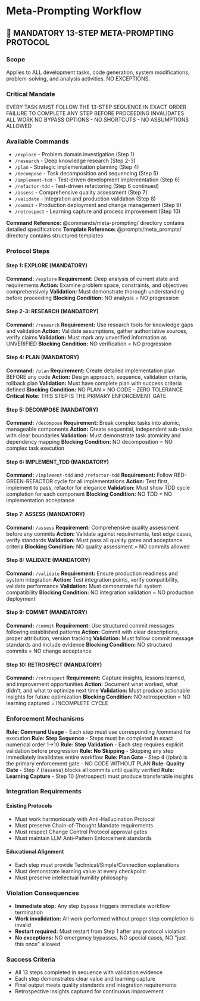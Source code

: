 # Meta-Prompting Workflow

## 🔄 MANDATORY 13-STEP META-PROMPTING PROTOCOL

### Scope
Applies to ALL development tasks, code generation, system modifications, problem-solving, and analysis activities. NO EXCEPTIONS.

### Critical Mandate
EVERY TASK MUST FOLLOW THE 13-STEP SEQUENCE IN EXACT ORDER
FAILURE TO COMPLETE ANY STEP BEFORE PROCEEDING INVALIDATES ALL WORK
NO BYPASS OPTIONS - NO SHORTCUTS - NO ASSUMPTIONS ALLOWED

### Available Commands

- `/explore` - Problem domain investigation (Step 1)
- `/research` - Deep knowledge research (Step 2-3)
- `/plan` - Strategic implementation planning (Step 4)
- `/decompose` - Task decomposition and sequencing (Step 5)
- `/implement-tdd` - Test-driven development implementation (Step 6)
- `/refactor-tdd` - Test-driven refactoring (Step 6 continued)
- `/assess` - Comprehensive quality assessment (Step 7)
- `/validate` - Integration and production validation (Step 8)
- `/commit` - Production deployment and change management (Step 9)
- `/retrospect` - Learning capture and process improvement (Step 10)

**Command Reference:** @commands/meta-prompting/ directory contains detailed specifications
**Template Reference:** @prompts/meta_prompts/ directory contains structured templates

### Protocol Steps

#### Step 1: EXPLORE (MANDATORY)
**Command:** `/explore`
**Requirement:** Deep analysis of current state and requirements
**Action:** Examine problem space, constraints, and objectives comprehensively
**Validation:** Must demonstrate thorough understanding before proceeding
**Blocking Condition:** NO analysis = NO progression

#### Step 2-3: RESEARCH (MANDATORY)
**Command:** `/research`
**Requirement:** Use research tools for knowledge gaps and validation
**Action:** Validate assumptions, gather authoritative sources, verify claims
**Validation:** Must mark any unverified information as UNVERIFIED
**Blocking Condition:** NO verification = NO progression

#### Step 4: PLAN (MANDATORY)
**Command:** `/plan`
**Requirement:** Create detailed implementation plan BEFORE any code
**Action:** Design approach, sequence, validation criteria, rollback plan
**Validation:** Must have complete plan with success criteria defined
**Blocking Condition:** NO PLAN = NO CODE - ZERO TOLERANCE
**Critical Note:** THIS STEP IS THE PRIMARY ENFORCEMENT GATE

#### Step 5: DECOMPOSE (MANDATORY)
**Command:** `/decompose`
**Requirement:** Break complex tasks into atomic, manageable components
**Action:** Create sequential, independent sub-tasks with clear boundaries
**Validation:** Must demonstrate task atomicity and dependency mapping
**Blocking Condition:** NO decomposition = NO complex task execution

#### Step 6: IMPLEMENT_TDD (MANDATORY)
**Command:** `/implement-tdd` and `/refactor-tdd`
**Requirement:** Follow RED-GREEN-REFACTOR cycle for all implementations
**Action:** Test first, implement to pass, refactor for elegance
**Validation:** Must show TDD cycle completion for each component
**Blocking Condition:** NO TDD = NO implementation acceptance

#### Step 7: ASSESS (MANDATORY)
**Command:** `/assess`
**Requirement:** Comprehensive quality assessment before any commits
**Action:** Validate against requirements, test edge cases, verify standards
**Validation:** Must pass all quality gates and acceptance criteria
**Blocking Condition:** NO quality assessment = NO commits allowed

#### Step 8: VALIDATE (MANDATORY)
**Command:** `/validate`
**Requirement:** Ensure production readiness and system integration
**Action:** Test integration points, verify compatibility, validate performance
**Validation:** Must demonstrate full system compatibility
**Blocking Condition:** NO integration validation = NO production deployment

#### Step 9: COMMIT (MANDATORY)
**Command:** `/commit`
**Requirement:** Use structured commit messages following established patterns
**Action:** Commit with clear descriptions, proper attribution, version tracking
**Validation:** Must follow commit message standards and include evidence
**Blocking Condition:** NO structured commits = NO change acceptance

#### Step 10: RETROSPECT (MANDATORY)
**Command:** `/retrospect`
**Requirement:** Capture insights, lessons learned, and improvement opportunities
**Action:** Document what worked, what didn't, and what to optimize next time
**Validation:** Must produce actionable insights for future optimization
**Blocking Condition:** NO retrospection = NO learning captured = INCOMPLETE CYCLE

### Enforcement Mechanisms

**Rule: Command Usage** - Each step must use corresponding /command for execution
**Rule: Step Sequence** - Steps must be completed in exact numerical order 1→10
**Rule: Step Validation** - Each step requires explicit validation before progression
**Rule: No Skipping** - Skipping any step immediately invalidates entire workflow
**Rule: Plan Gate** - Step 4 (/plan) is the primary enforcement gate - NO CODE WITHOUT PLAN
**Rule: Quality Gate** - Step 7 (/assess) blocks all commits until quality verified
**Rule: Learning Capture** - Step 10 (/retrospect) must produce transferable insights

### Integration Requirements

#### Existing Protocols
- Must work harmoniously with Anti-Hallucination Protocol
- Must preserve Chain-of-Thought Mandate requirements
- Must respect Change Control Protocol approval gates
- Must maintain LLM Anti-Pattern Enforcement standards

#### Educational Alignment
- Each step must provide Technical/Simple/Connection explanations
- Must demonstrate learning value at every checkpoint
- Must preserve intellectual humility philosophy

### Violation Consequences
- **Immediate stop:** Any step bypass triggers immediate workflow termination
- **Work invalidation:** All work performed without proper step completion is invalid
- **Restart required:** Must restart from Step 1 after any protocol violation
- **No exceptions:** NO emergency bypasses, NO special cases, NO "just this once" allowed

### Success Criteria
- All 13 steps completed in sequence with validation evidence
- Each step demonstrates clear value and learning capture
- Final output meets quality standards and integration requirements
- Retrospective insights captured for continuous improvement
